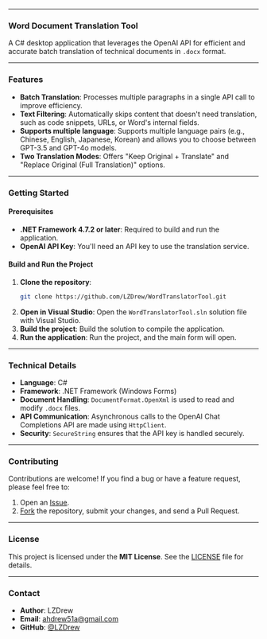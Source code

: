 -----

### Word Document Translation Tool

A C\# desktop application that leverages the OpenAI API for efficient and accurate batch translation of technical documents in `.docx` format.

-----

### Features

  * **Batch Translation**: Processes multiple paragraphs in a single API call to improve efficiency.
  * **Text Filtering**: Automatically skips content that doesn't need translation, such as code snippets, URLs, or Word's internal fields.
  * **Supports multiple language**: Supports multiple language pairs (e.g., Chinese, English, Japanese, Korean) and allows you to choose between GPT-3.5 and GPT-4o models.
  * **Two Translation Modes**: Offers "Keep Original + Translate" and "Replace Original (Full Translation)" options.

-----

### Getting Started

#### Prerequisites

  * **.NET Framework 4.7.2 or later**: Required to build and run the application.
  * **OpenAI API Key**: You'll need an API key to use the translation service.

#### Build and Run the Project

1.  **Clone the repository**:
    ```bash
    git clone https://github.com/LZDrew/WordTranslatorTool.git
    ```
2.  **Open in Visual Studio**: Open the `WordTranslatorTool.sln` solution file with Visual Studio.
3.  **Build the project**: Build the solution to compile the application.
4.  **Run the application**: Run the project, and the main form will open.

-----

### Technical Details

  * **Language**: C\#
  * **Framework**: .NET Framework (Windows Forms)
  * **Document Handling**: `DocumentFormat.OpenXml` is used to read and modify `.docx` files.
  * **API Communication**: Asynchronous calls to the OpenAI Chat Completions API are made using `HttpClient`.
  * **Security**: `SecureString` ensures that the API key is handled securely.

-----

### Contributing

Contributions are welcome\! If you find a bug or have a feature request, please feel free to:

1.  Open an [Issue](https://github.com/LZDrew/WordTranslatorTool/issues).
2.  [Fork](https://github.com/LZDrew/WordTranslatorTool/fork) the repository, submit your changes, and send a Pull Request.

-----

### License

This project is licensed under the **MIT License**. See the [LICENSE](https://github.com/LZDrew/WordTranslatorTool/blob/master/LICENSE) file for details.

-----

### Contact

  * **Author**: LZDrew
  * **Email**: ahdrew51a@gmail.com
  * **GitHub**: [@LZDrew](https://github.com/LZDrew)
